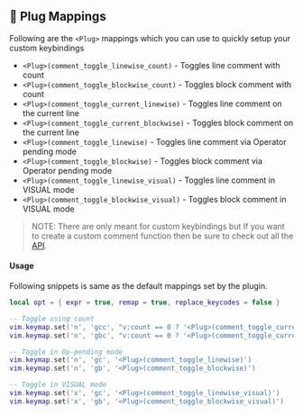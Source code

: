 ## 🔌 Plug Mappings

Following are the `<Plug>` mappings which you can use to quickly setup your custom keybindings

- `<Plug>(comment_toggle_linewise_count)` - Toggles line comment with count
- `<Plug>(comment_toggle_blockwise_count)` - Toggles block comment with count
- `<Plug>(comment_toggle_current_linewise)` - Toggles line comment on the current line
- `<Plug>(comment_toggle_current_blockwise)` - Toggles block comment on the current line
- `<Plug>(comment_toggle_linewise)` - Toggles line comment via Operator pending mode
- `<Plug>(comment_toggle_blockwise)` - Toggles block comment via Operator pending mode
- `<Plug>(comment_toggle_linewise_visual)` - Toggles line comment in VISUAL mode
- `<Plug>(comment_toggle_blockwise_visual)` - Toggles block comment in VISUAL mode

> NOTE: There are only meant for custom keybindings but If you want to create a custom comment function then be sure to check out all the [API](./API.md).

#### Usage

Following snippets is same as the default mappings set by the plugin.

```lua
local opt = { expr = true, remap = true, replace_keycodes = false }

-- Toggle using count
vim.keymap.set('n', 'gcc', "v:count == 0 ? '<Plug>(comment_toggle_current_linewise)' : '<Plug>(comment_toggle_linewise_count)'", opt)
vim.keymap.set('n', 'gbc', "v:count == 0 ? '<Plug>(comment_toggle_current_blockwise)' : '<Plug>(comment_toggle_blockwise_count)'", opt)

-- Toggle in Op-pending mode
vim.keymap.set('n', 'gc', '<Plug>(comment_toggle_linewise)')
vim.keymap.set('n', 'gb', '<Plug>(comment_toggle_blockwise)')

-- Toggle in VISUAL mode
vim.keymap.set('x', 'gc', '<Plug>(comment_toggle_linewise_visual)')
vim.keymap.set('x', 'gb', '<Plug>(comment_toggle_blockwise_visual)')
```
